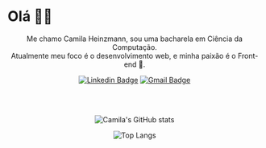 # Olá 🙋‍♀️

<p align='center'>
	Me chamo Camila Heinzmann, sou uma bacharela em Ciência da Computação. <br> 
	Atualmente meu foco é o desenvolvimento web, e minha paixão é o Front-end 💜.
</p>

<div align='center'>

[![Linkedin Badge](https://img.shields.io/badge/-CamilaHeinzmann-blue?style=flat-square&logo=Linkedin&logoColor=white&link=https://www.linkedin.com/in/camilaheinzmann)](https://www.linkedin.com/in/camilaheinzmann/)
[![Gmail Badge](https://img.shields.io/badge/-camilapostai.ch@gmail.com-c14438?style=flat-square&logo=Gmail&logoColor=white&link=mailto:camilapostai.ch@gmail.com)](mailto:camilapostai.ch@gmail.com)


<br>

<br>

![Camila's GitHub stats](https://github-readme-stats.vercel.app/api?username=camilaheinzmann&count_private=true&show_icons=true&theme=buefy) 

![Top Langs](https://github-readme-stats.vercel.app/api/top-langs/?username=camilaheinzmann&layout=compact&theme=buefy)

</div>
